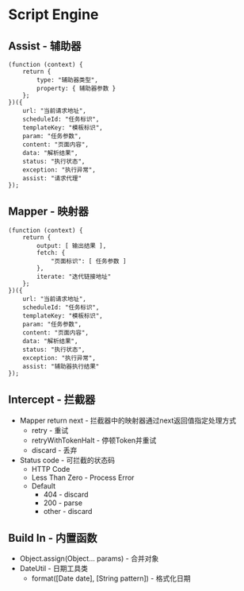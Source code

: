 # Script Engine

## Assist - 辅助器
```
(function (context) {
    return {
        type: "辅助器类型",
        property: { 辅助器参数 }
    };
})({
    url: "当前请求地址",
    scheduleId: "任务标识",
    templateKey: "模板标识",
    param: "任务参数",
    content: "页面内容",
    data: "解析结果",
    status: "执行状态",
    exception: "执行异常",
    assist: "请求代理"
});
```

## Mapper - 映射器
```
(function (context) {
    return {
        output: [ 输出结果 ],
        fetch: {
            "页面标识": [ 任务参数 ]
        },
        iterate: "迭代链接地址"
    };
})({
    url: "当前请求地址",
    scheduleId: "任务标识",
    templateKey: "模板标识",
    param: "任务参数",
    content: "页面内容",
    data: "解析结果",
    status: "执行状态",
    exception: "执行异常",
    assist: "辅助器执行结果"
});
```

## Intercept - 拦截器
- Mapper return next - 拦截器中的映射器通过next返回值指定处理方式
  - retry - 重试
  - retryWithTokenHalt - 停顿Token并重试
  - discard - 丢弃
- Status code - 可拦截的状态码
  - HTTP Code
  - Less Than Zero - Process Error
  - Default
    - 404 - discard
    - 200 - parse
    - other - discard
    
## Build In - 内置函数
- Object.assign(Object... params) - 合并对象
- DateUtil - 日期工具类
  - format([Date date], [String pattern]) - 格式化日期
